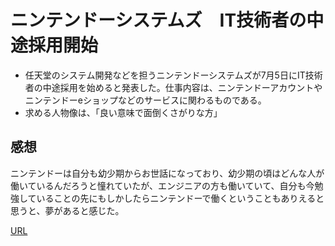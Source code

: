 # ニンテンドーシステムズ　IT技術者の中途採用開始  
- 任天堂のシステム開発などを担うニンテンドーシステムズが7月5日にIT技術者の中途採用を始めると発表した。仕事内容は、ニンテンドーアカウントやニンテンドーeショップなどのサービスに関わるものである。
- 求める人物像は、「良い意味で面倒くさがりな方」
## 感想  
ニンテンドーは自分も幼少期からお世話になっており、幼少期の頃はどんな人が働いているんだろうと憧れていたが、エンジニアの方も働いていて、自分も今勉強していることの先にもしかしたらニンテンドーで働くということもありえると思うと、夢があると感じた。  

[URL](https://www.itmedia.co.jp/news/articles/2307/05/news158.html)
